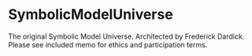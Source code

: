 # SymbolicModelUniverse
The original Symbolic Model Universe. Architected by Frederick Dardick. Please see included memo for ethics and participation terms.
